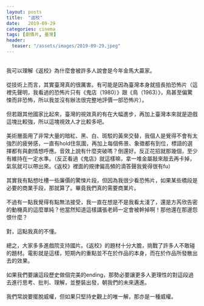 ```yaml
---
layout: posts
title:  "返校"
date:   2019-09-29
categories: cinema
tags: [劇情片, 臺灣]
header: 
  teaser: "/assets/images/2019-09-29.jpeg"
---
```

<br>
我可以理解《返校》為什麼會被許多人說會是今年金馬大贏家。<br><br>
從技術上而言，其實臺灣真的很厲害。有可能是因為臺灣本身就擅長拍恐怖片（這裡先聲明，我看過的恐怖片只有《鬼店（1980）》跟《鳥（1963）》，鳥甚至偏驚悚而非恐怖，所以我並沒有辦法很完整地評價一部恐怖片）。<br><br>
但若跟其他國家比起來，臺灣的視效真的有在大幅進步，再加上臺灣本來就是遊戲這塊比較強，所以這塊視效人才比較多吧。<br><br>
美術層面用了非常大量的暗紅、黑、白、斑駁的黃來交替，我個人是覺得不會有太強烈的疲勞感，一直有hold住氛圍，再加上每個佈景、象徵都有到位，標語的選擇都有與劇情想呼應。音效上說有什麼突破嗎？倒還好。反正花招就那幾個，至少有維持在一定水準。（反正看過《鬼店》就這樣嘛，拿一堆金屬敲來敲去再卡掉，氣氛就可以帶出來。《返校》裡面的規律偏高頻的滴答聲我覺得很有fu）<br><br>
其實我有點想吐槽一些廉價的驚悚片段，但因為我很少看恐怖片，如果某些橋段是必要的商業手段，那就算了。畢竟我們真的需要商業片。<br><br>
不過有一點我覺得有點無法接受，我一直在想是不是我看太淺了，還是方芮欣告密的動機真的這麼單純？他當然知道這樣講張老師一定會被幹掉啊！那他還在那邊怨恨什麼？<br><br>
對，這點我真的不懂。<br><br>
總之，大家多多進戲院支持國片。《返校》的題材十分大膽，挑戰了許多人不敢碰的題材。電影就是這樣，短期內的重點並不在於作品的本身，而在於作品所發散出去的效果。<br><br>
如果我們要讓這段歷史做個完美的ending，那勢必要讓更多人更理性的對這段過去進行思考、批判、理解，並整裝出發，朝我們的未來邁進。<br><br>
我們常說要擺脫威權，但如果只堅持史觀上的唯一解，那亦是一種威權。<br><br>